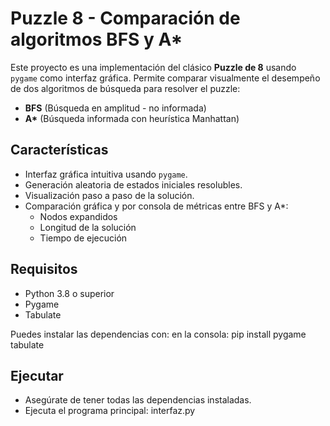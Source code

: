 # Puzzle 8 - Comparación de algoritmos BFS y A*

Este proyecto es una implementación del clásico **Puzzle de 8** usando `pygame` como interfaz gráfica. Permite comparar visualmente el desempeño de dos algoritmos de búsqueda para resolver el puzzle:

- **BFS** (Búsqueda en amplitud - no informada)
- **A\*** (Búsqueda informada con heurística Manhattan)

## Características

- Interfaz gráfica intuitiva usando `pygame`.
- Generación aleatoria de estados iniciales resolubles.
- Visualización paso a paso de la solución.
- Comparación gráfica y por consola de métricas entre BFS y A*:
  - Nodos expandidos
  - Longitud de la solución
  - Tiempo de ejecución

## Requisitos

- Python 3.8 o superior
- Pygame
- Tabulate

Puedes instalar las dependencias con:
en la consola:
pip install pygame tabulate

## Ejecutar

- Asegúrate de tener todas las dependencias instaladas.
- Ejecuta el programa principal: interfaz.py
